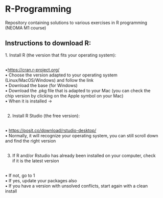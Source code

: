 # R-Programming
Repository containing solutions to various exercises in R programming (NEOMA M1 course)

<h2> Instructions to download R: </h2>
1. Install R (the version that fits your operating system): <br><br>

•https://cran.r-project.org/ <br>
• Choose the version adapted to your operating system (Linux/MacOS/Windows) and follow the link <br>
• Download the base (for Windows) <br>
• Download the .pkg file that is adapted to your Mac (you can check the chip version by clicking on the Apple symbol on your Mac) <br>
• When it is installed -> <br><br>

2. Install R Studio (the free version):<br><br>

• https://posit.co/download/rstudio-desktop/<br>
• Normally, it will recognize your operating system, you can still scroll down and find the right version<br><br>

3. If R and/or Rstudio has already been installed on your computer, check if it is the latest version <br><br>

• If not, go to 1 <br>
• If yes, update your packages also <br>
• If you have a version with unsolved conflicts, start again with a clean install <br>
